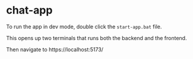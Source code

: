 # chat-app

To run the app in dev mode, double click the `start-app.bat` file. 

This opens up two terminals that runs both the backend and the frontend. 

Then navigate to https://localhost:5173/